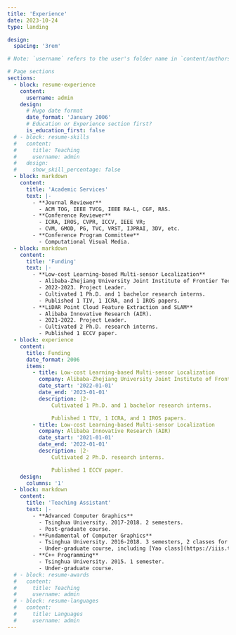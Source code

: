 ```yaml
---
title: 'Experience'
date: 2023-10-24
type: landing

design:
  spacing: '3rem'

# Note: `username` refers to the user's folder name in `content/authors/`

# Page sections
sections:
  - block: resume-experience
    content:
      username: admin
    design:
      # Hugo date format
      date_format: 'January 2006'
      # Education or Experience section first?
      is_education_first: false
  # - block: resume-skills
  #   content:
  #     title: Teaching
  #     username: admin
  #   design:
  #     show_skill_percentage: false
  - block: markdown
    content:
      title: 'Academic Services'
      text: |-
        - **Journal Reviewer**
          - ACM TOG, IEEE TVCG, IEEE RA-L, CGF, RAS.
        - **Conference Reviewer**
          - ICRA, IROS, CVPR, ICCV, IEEE VR;
          - CVM, GMOD, PG, TVC, VRST, IJPRAI, 3DV, etc.
        - **Conference Program Committee**
          - Computational Visual Media.
  - block: markdown
    content:
      title: 'Funding'
      text: |-
        - **Low-cost Learning-based Multi-sensor Localization**
          - Alibaba-Zhejiang University Joint Institute of Frontier Technologies (AZFT). 
          - 2022-2023. Project Leader. 
          - Cultivated 1 Ph.D. and 1 bachelor research interns.
          - Published 1 TIV, 1 ICRA, and 1 IROS papers.
        - **LiDAR Point Cloud Feature Extraction and SLAM**
          - Alibaba Innovative Research (AIR).
          - 2021-2022. Project Leader.
          - Cultivated 2 Ph.D. research interns.
          - Published 1 ECCV paper.
  - block: experience
    content:
      title: Funding
      date_format: 2006
      items:
        - title: Low-cost Learning-based Multi-sensor Localization
          company: Alibaba-Zhejiang University Joint Institute of Frontier Technologies (AZFT)
          date_start: '2022-01-01'
          date_end: '2023-01-01'
          description: |2-
              Cultivated 1 Ph.D. and 1 bachelor research interns.

              Published 1 TIV, 1 ICRA, and 1 IROS papers.
        - title: Low-cost Learning-based Multi-sensor Localization
          company: Alibaba Innovative Research (AIR)
          date_start: '2021-01-01'
          date_end: '2022-01-01'
          description: |2-
              Cultivated 2 Ph.D. research interns.

              Published 1 ECCV paper.
    design:
      columns: '1'
  - block: markdown
    content:
      title: 'Teaching Assistant'
      text: |-
        - **Advanced Computer Graphics**
          - Tsinghua University. 2017-2018. 2 semesters.
          - Post-graduate course. 
        - **Fundamental of Computer Graphics**
          - Tsinghua University. 2016-2018. 3 semesters, 2 classes for each.
          - Under-graduate course, including [Yao class](https://iiis.tsinghua.edu.cn/en/yaoclass/). National Excellent Courses.
        - **C++ Programming**
          - Tsinghua University. 2015. 1 semester.
          - Under-graduate course.
  # - block: resume-awards
  #   content:
  #     title: Teaching
  #     username: admin
  # - block: resume-languages
  #   content:
  #     title: Languages
  #     username: admin
---
```

